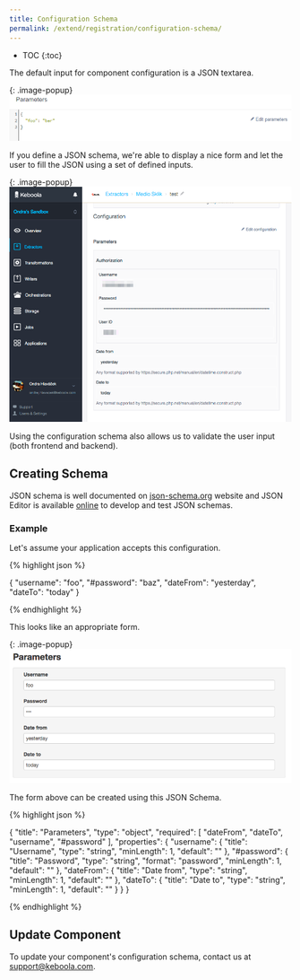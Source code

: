 ```yaml
---
title: Configuration Schema
permalink: /extend/registration/configuration-schema/
---
```


* TOC
{:toc}

The default input for component configuration is a JSON textarea.

{: .image-popup}
![Generic configuration screenshot](/extend/registration/configuration.png)

If you define a JSON schema, we're able to display a nice form and 
let the user to fill the JSON using a set of defined inputs.

{: .image-popup}
![Configuration schema](/extend/registration/configuration-schema.png)

Using the configuration schema also allows us to validate the user input (both frontend and backend).
 
## Creating Schema

JSON schema is well documented on [json-schema.org](http://json-schema.org/) website and JSON Editor is available 
[online](http://jeremydorn.com/json-editor/) to develop and test JSON schemas.

### Example

Let's assume your application accepts this configuration.

{% highlight json %}

{
    "username": "foo",
    "#password": "baz",
    "dateFrom": "yesterday",
    "dateTo": "today"
}

{% endhighlight %}

This looks like an appropriate form.

{: .image-popup}
![Configuration form](/extend/registration/form.png)

The form above can be created using this JSON Schema.

{% highlight json %}

{
  "title": "Parameters",
  "type": "object",
  "required": [
    "dateFrom",
    "dateTo",
    "username",
    "#password"
  ],
  "properties": {
    "username": {
      "title": "Username",
      "type": "string",
      "minLength": 1,
      "default": ""
    },
    "#password": {
      "title": "Password",
      "type": "string",
      "format": "password",
      "minLength": 1,
      "default": ""
    },
    "dateFrom": {
      "title": "Date from",
      "type": "string",
      "minLength": 1,
      "default": ""
    },
    "dateTo": {
      "title": "Date to",
      "type": "string",
      "minLength": 1,
      "default": ""
    }
  }
}

{% endhighlight %}

## Update Component

To update your component's configuration schema, contact us at [support@keboola.com](mailto:support@keboola.com). 
